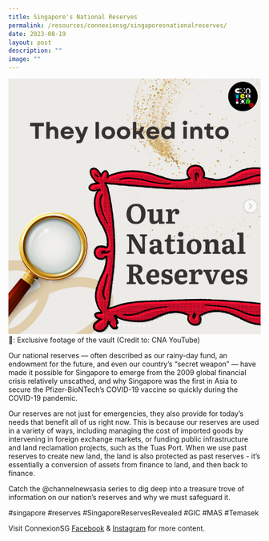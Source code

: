 ```yaml
---
title: Singapore's National Reserves
permalink: /resources/connexionsg/singaporesnationalreserves/
date: 2023-08-19
layout: post
description: ""
image: ""
---
```

![](/images/connexionsg/2023/national%20reserves%20ig.PNG)
📸: Exclusive footage of the vault (Credit to: CNA YouTube)

Our national reserves — often described as our rainy-day fund, an endowment for the future, and even our country’s “secret weapon” — have made it possible for Singapore to emerge from the 2009 global financial crisis relatively unscathed, and why Singapore was the first in Asia to secure the Pfizer-BioNTech’s COVID-19 vaccine so quickly during the COVID-19 pandemic.

Our reserves are not just for emergencies, they also provide for today’s needs that benefit all of us right now. This is because our reserves are used in a variety of ways, including managing the cost of imported goods by intervening in foreign exchange markets, or funding public infrastructure and land reclamation projects, such as the Tuas Port. When we use past reserves to create new land, the land is also protected as past reserves - it’s essentially a conversion of assets from finance to land, and then back to finance.

Catch the @channelnewsasia series to dig deep into a treasure trove of information on our nation’s reserves and why we must safeguard it.

#singapore #reserves #SingaporeReservesRevealed #GIC #MAS #Temasek

Visit ConnexionSG <a target="_blank" href="https://www.facebook.com/ConnexionSG">Facebook</a> &amp; <a target="_blank" href="https://www.instagram.com/connexionsg/">Instagram</a> for more content.